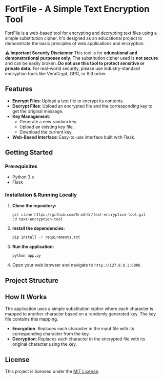 # FortFile - A Simple Text Encryption Tool

FortFile is a web-based tool for encrypting and decrypting text files using a simple substitution cipher. It's designed as an educational project to demonstrate the basic principles of web applications and encryption.

**⚠️ Important Security Disclaimer**
This tool is for **educational and demonstrational purposes only**. The substitution cipher used is **not secure** and can be easily broken. **Do not use this tool to protect sensitive or private data.** For real-world security, please use industry-standard encryption tools like VeraCrypt, GPG, or BitLocker.

## Features

-   **Encrypt Files**: Upload a text file to encrypt its contents.
-   **Decrypt Files**: Upload an encrypted file and the corresponding key to get the original message.
-   **Key Management**:
    -   Generate a new random key.
    -   Upload an existing key file.
    -   Download the current key.
-   **Web-Based Interface**: Easy-to-use interface built with Flask.

## Getting Started

### Prerequisites

-   Python 3.x
-   Flask

### Installation & Running Locally

1.  **Clone the repository:**
    ```bash
    git clone https://github.com/Sridh4r/text-encryption-tool.git
    cd text-encryption-tool
    ```

2.  **Install the dependencies:**
    ```bash
    pip install -r requirements.txt
    ```

3.  **Run the application:**
    ```bash
    python app.py
    ```

4.  Open your web browser and navigate to `http://127.0.0.1:5000`.

## Project Structure

## How It Works

The application uses a simple substitution cipher where each character is mapped to another character based on a randomly generated key. The key file contains this mapping.

-   **Encryption**: Replaces each character in the input file with its corresponding character from the key.
-   **Decryption**: Replaces each character in the encrypted file with its original character using the key.



## License
This project is licensed under the [MIT License](LICENSE).